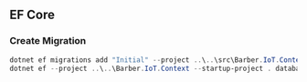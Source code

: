 ﻿## EF Core

### Create Migration

```powershell
dotnet ef migrations add "Initial" --project ..\..\src\Barber.IoT.Context --startup-project .
dotnet ef --project ..\..\Barber.IoT.Context --startup-project . database update
```
